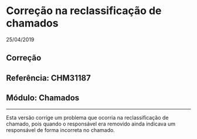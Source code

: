 # Correção na reclassificação de chamados
25/04/2019
## Correção
## Referência: CHM31187
## Módulo: Chamados
***

Esta versão corrige um problema que ocorria na reclassificação de chamado, pois quando o responsável era removido ainda indicava um responsável de forma incorreta no chamado.
